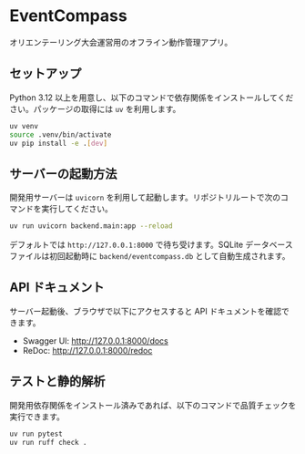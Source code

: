 # EventCompass

オリエンテーリング大会運営用のオフライン動作管理アプリ。

## セットアップ

Python 3.12 以上を用意し、以下のコマンドで依存関係をインストールしてください。パッケージの取得には
`uv` を利用します。

```bash
uv venv
source .venv/bin/activate
uv pip install -e .[dev]
```

## サーバーの起動方法

開発用サーバーは `uvicorn` を利用して起動します。リポジトリルートで次のコマンドを実行してください。

```bash
uv run uvicorn backend.main:app --reload
```

デフォルトでは `http://127.0.0.1:8000` で待ち受けます。SQLite データベースファイルは初回起動時に `backend/eventcompass.db` として自動生成されます。

## API ドキュメント

サーバー起動後、ブラウザで以下にアクセスすると API ドキュメントを確認できます。

- Swagger UI: <http://127.0.0.1:8000/docs>
- ReDoc: <http://127.0.0.1:8000/redoc>

## テストと静的解析

開発用依存関係をインストール済みであれば、以下のコマンドで品質チェックを実行できます。

```bash
uv run pytest
uv run ruff check .
```
